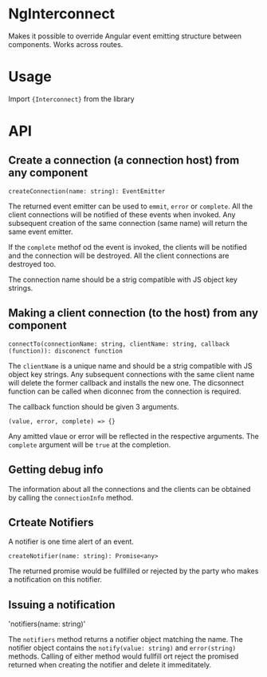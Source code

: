 # NgInterconnect

Makes it possible to override Angular event emitting structure between components. Works across routes. 

# Usage
Import `{Interconnect}` from the library


# API

## Create a connection (a connection host) from any component

`createConnection(name: string): EventEmitter`

The returned event emitter can be used to `emmit`, `error` or `complete`. All the client connections will be notified of these events when invoked. Any subsequent creation of the same connection (same name) will return the same event emitter.

If the `complete` methof od the event is invoked, the clients will be notified and the connection will be destroyed. All the client connections are destroyed too.

The connection name should be a strig compatible with JS object key strings.


## Making a client connection (to the host) from any component

`connectTo(connectionName: string, clientName: string, callback (function)): disconenct function`

The `clientName` is a unique name and should be a strig compatible with JS object key strings. Any subsequent connections with the same client name will delete the former callback and installs the new one. The dicsonnect function can be called when diconnec from the connection is required.

The callback function should be given 3 arguments.

`(value, error, complete) => {}`

Any amitted vlaue or error will be reflected in the respective arguments. The `complete` argument will be `true` at the completion.


## Getting debug info
The information about all the connections and the clients can be obtained by calling the `connectionInfo` method.



## Crteate Notifiers

A notifier is one time alert of an event. 

`createNotifier(name: string): Promise<any>`

The returned promise would be fullfilled or rejected by the party who makes a notification on this notifier.


## Issuing a notification

'notifiers(name: string)'

The `notifiers` method returns a notifier object matching the name. The notifier object contains the `notify(value: string)` and `error(string)` methods. Calling of either method would fullfill ort reject the promised returned when creating the notifier and delete it immeditately.

